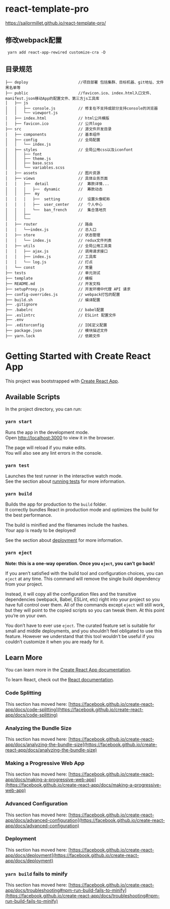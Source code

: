 # react-template-pro

https://sailormillet.github.io/react-template-pro/

## 修改webpack配置

```
 yarn add react-app-rewired customize-cra -D
```
## 目录规范
```
├── deploy                      //项目部署 包括集群、目标机器、git地址、文件黑名单等
├── public                      //favicon.ico、index.html入口文件、manifest.json移动App的配置文件、第三方js工具库
│   ├── js                           
│   │   ├── console.js          // 修复在不支持或部分支持console的浏览器
│   │   └── viewport.js         
│   ├── index.html              // html公共模版
│   ├── favicon.ico             // 公共logo
├── src                         // 源文件开发目录
│   ├── components              // 基本组件            
│   ├── config                  // 全局配置            
│   │   └── index.js            
│   ├── styles                  // 全局公用css以及iconfont           
│   │   ├── font                       
│   │   ├── theme.js                      
│   │   ├── base.scss          
│   │   └── variables.scss     
│   ├── assets                  // 图片资源
│   ├── views                   // 具体业务页面
│   │   ├──  detail             //  筹款详情...
│   │   │   ├──  dynamic        //  筹款动态
│   │   ├──  my 
│   │   │   ├──  setting        //  设置头像昵称
│   │   │   ├──  user_center    //  个人中心
│   │   │   └──  ban_french     //  集合落地页    
│   │   ├──      
│   │   └──   
│   ├── router                  // 路由
│   │   └──index.js             // 总入口
│   ├── store                   // 状态管理
│   │   └── index.js            // redux文件列表
│   ├── utils                   // 全局公用工具类           
│   │   ├── ajax.js             // 调用请求接口   
│   │   ├── index.js            // 工具库 
│   │   └── log.js              // 打点
│   └── const                   // 常量
├── tests                       // 单元测试
├── template                    // 模板
├── README.md                   // 开发文档
├── setupProxy.js               // 开发环境中代理 API 请求
├── config-overrides.js         // webpack打包的配置             
├── build.sh                    // 编译配置
├── .gitignore                  
├── .babelrc                    // babel配置                 
├── .eslintrc                   // ESLint 配置文件   
├── .env                        
├── .editorconfig               // IDE定义配置
├── package.json                // 模块描述文件
├── yarn.lock                   // 依赖文件
```

















# Getting Started with Create React App

This project was bootstrapped with [Create React App](https://github.com/facebook/create-react-app).

## Available Scripts

In the project directory, you can run:

### `yarn start`

Runs the app in the development mode.\
Open [http://localhost:3000](http://localhost:3000) to view it in the browser.

The page will reload if you make edits.\
You will also see any lint errors in the console.

### `yarn test`

Launches the test runner in the interactive watch mode.\
See the section about [running tests](https://facebook.github.io/create-react-app/docs/running-tests) for more information.

### `yarn build`

Builds the app for production to the `build` folder.\
It correctly bundles React in production mode and optimizes the build for the best performance.

The build is minified and the filenames include the hashes.\
Your app is ready to be deployed!

See the section about [deployment](https://facebook.github.io/create-react-app/docs/deployment) for more information.

### `yarn eject`

**Note: this is a one-way operation. Once you `eject`, you can’t go back!**

If you aren’t satisfied with the build tool and configuration choices, you can `eject` at any time. This command will remove the single build dependency from your project.

Instead, it will copy all the configuration files and the transitive dependencies (webpack, Babel, ESLint, etc) right into your project so you have full control over them. All of the commands except `eject` will still work, but they will point to the copied scripts so you can tweak them. At this point you’re on your own.

You don’t have to ever use `eject`. The curated feature set is suitable for small and middle deployments, and you shouldn’t feel obligated to use this feature. However we understand that this tool wouldn’t be useful if you couldn’t customize it when you are ready for it.

## Learn More

You can learn more in the [Create React App documentation](https://facebook.github.io/create-react-app/docs/getting-started).

To learn React, check out the [React documentation](https://reactjs.org/).

### Code Splitting

This section has moved here: [https://facebook.github.io/create-react-app/docs/code-splitting](https://facebook.github.io/create-react-app/docs/code-splitting)

### Analyzing the Bundle Size

This section has moved here: [https://facebook.github.io/create-react-app/docs/analyzing-the-bundle-size](https://facebook.github.io/create-react-app/docs/analyzing-the-bundle-size)

### Making a Progressive Web App

This section has moved here: [https://facebook.github.io/create-react-app/docs/making-a-progressive-web-app](https://facebook.github.io/create-react-app/docs/making-a-progressive-web-app)

### Advanced Configuration

This section has moved here: [https://facebook.github.io/create-react-app/docs/advanced-configuration](https://facebook.github.io/create-react-app/docs/advanced-configuration)

### Deployment

This section has moved here: [https://facebook.github.io/create-react-app/docs/deployment](https://facebook.github.io/create-react-app/docs/deployment)

### `yarn build` fails to minify

This section has moved here: [https://facebook.github.io/create-react-app/docs/troubleshooting#npm-run-build-fails-to-minify](https://facebook.github.io/create-react-app/docs/troubleshooting#npm-run-build-fails-to-minify)
